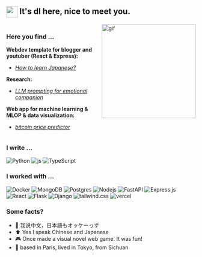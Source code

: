 <div>
  <h2>
    <img src="https://media.tenor.com/ch3Q8AWTLAsAAAAi/blob-bounce.gif" height="30" style="vertical-align: middle;" />
    It's dl here, nice to meet you.
  </h2>
  
  <div style="display: flex; justify-content: space-between; align-items: flex-start;">
    <div style="flex: 3; padding-right: 20px;">
      <h3>Here you find ...</h3>
      <p><strong>Webdev template for blogger and youtuber (React & Express):</strong></p>   
      <ul>
        <li><em><a href="https://github.com/ZurichParis/blog-template-express-react">How to learn Japanese?</a></em></li>
      </ul>
      <p><strong>Research:</strong></p>
      <ul>
        <li><em><a href="https://github.com/ZurichParis/penguinchat">LLM prompting for emotional companion</a></em></li>
      </ul>
      <p><strong>Web app for machine learning & MLOP & data visualization:</strong></p>
      <ul>
        <li><em><a href="https://github.com/ZurichParis/cryplot-0714">bitcoin price predictor</a></em></li>
      </ul>
    </div>
    <div style="flex: 1;">
      <img alt="gif" src="https://media.giphy.com/media/13HgwGsXF0aiGY/giphy.gif" width="250"/>
    </div>
  </div>
  
  <h3>I write ...</h3>
  <p>
    <img alt="Python" src="https://img.shields.io/badge/Python-3776AB?logo=python&logoColor=fff" />
    <img alt="js" src="https://img.shields.io/badge/JavaScript-F7DF1E?logo=javascript&logoColor=000" />
    <img alt="TypeScript" src="https://img.shields.io/badge/TypeScript-3178C6?logo=typescript&logoColor=fff" />
  </p>
  
  <h3>I worked with ...</h3>
  <p>
    <img alt="Docker" src="https://img.shields.io/badge/-Docker-46a2f1?style=flat-square&logo=docker&logoColor=white" />
    <img alt="MongoDB" src="https://img.shields.io/badge/-MongoDB-13aa52?style=flat-square&logo=mongodb&logoColor=white" />
    <img alt="Postgres" src="https://img.shields.io/badge/Postgres-%23316192.svg?logo=postgresql&logoColor=white" />
    <img alt="Nodejs" src="https://img.shields.io/badge/-Nodejs-43853d?style=flat-square&logo=Node.js&logoColor=white" />
    <img alt="FastAPI" src="https://img.shields.io/badge/FastAPI-009485.svg?style=flat-square&logo=fastapi&logoColor=white" />
    <img alt="Express.js" src="https://img.shields.io/badge/Express.js-%23404d59.svg?logo=express&logoColor=%2361DAFB" />
    <img alt="React" src="https://img.shields.io/badge/React-%2320232a.svg?style=flat-square&logo=react&logoColor=%2361DAFB" />
    <img alt="Flask" src="https://img.shields.io/badge/Flask-000?style=flat-square&logo=flask&logoColor=fff" />
    <img alt="Django" src="https://img.shields.io/badge/Django-%23092E20.svg?style=flat-square&logo=django&logoColor=white" />
    <img alt="tailwind.css" src="https://img.shields.io/badge/Tailwind%20CSS-%2338B2AC.svg?style=flat-square&logo=tailwind-css&logoColor=white" />
    <img alt="vercel" src="https://img.shields.io/badge/Vercel-%23000000.svg?style=flat-square&logo=vercel&logoColor=white" />
  </p>
  
  <h3>Some facts?</h3>
  <ul>
    <li>🐼 我说中文，日本語もオッケーっす</li>
    <li>⬆️ Yes I speak Chinese and Japanese</li>
    <li>🎮 Once made a visual novel web game. It was fun!</li>
    <li>🗼 based in Paris, lived in Tokyo, from Sichuan</li>
  </ul>
</div>
